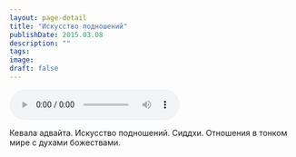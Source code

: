 ```yaml
---
layout: page-detail
title: "Искусство подношений"
publishDate: 2015.03.08
description: ""
tags:
image:
draft: false
---
```


<audio title="2015.03.08 - Искусство подношений.mp3" src="https://filer-api.advayta.org/v1.0/public/files/75741" controls=""></audio>

 Кевала адвайта. Искусство подношений. Сиддхи. Отношения в тонком мире с духами божествами. 

  
